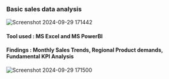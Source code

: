 ### Basic sales data analysis
![Screenshot 2024-09-29 171442](https://github.com/user-attachments/assets/af7d475c-9915-48fd-8c74-b31f304ff7ea)

#### Tool used : MS Excel and MS PowerBI
#### Findings : Monthly Sales Trends, Regional Product demands, Fundamental KPI Analysis

![Screenshot 2024-09-29 171500](https://github.com/user-attachments/assets/72c2631a-61ed-494b-aad3-b0a1f04bd8ff)
